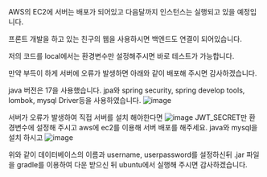 AWS의 EC2에 서버는 배포가 되어있고 다음달까지 인스턴스는 실행되고 있을 예정입니다. 

프론트 개발을 하고 있는 친구의 웹을 사용하시면 백엔드도 연결이 되어있습니다.

저의 코드를 local에서는 환경변수만 설정해주시면 바로 테스트가 가능합니다. 

만약 부득이 하게 서버에 오류가 발생하면 아래와 같이 배포해 주시면 감사하겠습니다.

java 버전은 17을 사용했습니다.
jpa와 spring security, spring develop tools, lombok, mysql Driver등을 사용하였습니다.
![image](https://github.com/SKHU-Capstone-Design/backend/assets/129734272/4fa3bc2f-582e-42cb-9ae8-b75f1b637d93)

서버가 오류가 발생하여 직접 서버를 설치 해야한다면
![image](https://github.com/SKHU-Capstone-Design/backend/assets/129734272/5f287acf-5dc6-4412-aca0-57a57a5e2c80)
JWT_SECRET만 환경변수에 설정해 주시고 aws에 ec2를 이용해 서버 배포를 해주세요.
java와 mysql을 설치 하시고 
![image](https://github.com/SKHU-Capstone-Design/backend/assets/129734272/da1a2698-79e8-4585-9772-ecaf319e61b4)

위와 같이 데이터베이스의 이름과 username, userpassword를 설정하신뒤 
.jar 파일을 gradle를 이용하여 다운 받으신 뒤 ubuntu에서 실행해 주시면 감사하겠습니다.


